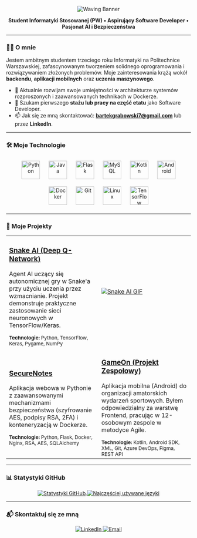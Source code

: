 <!--
**GrabowskiB/GrabowskiB** is a ✨ _special_ ✨ repository because its `README.md` (this file) appears on your GitHub profile.

Here are some ideas to get you started:

- 🔭 I’m currently working on ...
- 🌱 I’m currently learning ...
- 👯 I’m looking to collaborate on ...
- 🤔 I’m looking for help with ...
- 💬 Ask me about ...
- 📫 How to reach me: ...
- 😄 Pronouns: ...
- ⚡ Fun fact: ...
-->

<!-- Dynamiczny Baner Powitalny -->
<p align="center">
  <img src="https://capsule-render.vercel.app/api?type=waving&color=8F0D0D&height=180§ion=header&text=Cześć!%20Jestem%20Bartek&fontSize=50&fontColor=E7D192&animation=fadeIn&fontAlignY=35" alt="Waving Banner"/>
</p>

<!-- Sekcja "O Mnie" -->
<div align="center">
  
**Student Informatyki Stosowanej (PW) • Aspirujący Software Developer • Pasjonat AI i Bezpieczeństwa**

</div>

---

### 👨‍💻 O mnie

Jestem ambitnym studentem trzeciego roku Informatyki na Politechnice Warszawskiej, zafascynowanym tworzeniem solidnego oprogramowania i rozwiązywaniem złożonych problemów. Moje zainteresowania krążą wokół **backendu**, **aplikacji mobilnych** oraz **uczenia maszynowego**.

- 🌱 Aktualnie rozwijam swoje umiejętności w architekturze systemów rozproszonych i zaawansowanych technikach w Dockerze.
- 🔭 Szukam pierwszego **stażu lub pracy na część etatu** jako Software Developer.
- 📫 Jak się ze mną skontaktować: **bartekgrabowski7@gmail.com** lub przez **LinkedIn**.

---

### 🛠️ Moje Technologie

<p align="center">
  <!-- Backend & Bazy Danych -->
  <a href="https://www.python.org" target="_blank"><img style="margin: 10px" src="https://profilinator.rishav.dev/skills-assets/python-original.svg" alt="Python" height="50" /></a>  
  <a href="https://www.java.com/en/" target="_blank"><img style="margin: 10px" src="https://profilinator.rishav.dev/skills-assets/java-original-wordmark.svg" alt="Java" height="50" /></a>  
  <a href="https://flask.palletsprojects.com/en/2.0.x/" target="_blank"><img style="margin: 10px" src="https://profilinator.rishav.dev/skills-assets/flask.png" alt="Flask" height="50" /></a>  
  <a href="https://www.mysql.com/" target="_blank"><img style="margin: 10px" src="https://profilinator.rishav.dev/skills-assets/mysql-original-wordmark.svg" alt="MySQL" height="50" /></a>
  <!-- Mobile -->
  <a href="https://kotlinlang.org/" target="_blank"><img style="margin: 10px" src="https://profilinator.rishav.dev/skills-assets/kotlin-original-wordmark.svg" alt="Kotlin" height="50" /></a>
  <a href="https://developer.android.com/studio" target="_blank"><img style="margin: 10px" src="https://profilinator.rishav.dev/skills-assets/android-original-wordmark.svg" alt="Android" height="50" /></a>
  <!-- DevOps & Narzędzia -->
  <a href="https://www.docker.com/" target="_blank"><img style="margin: 10px" src="https://profilinator.rishav.dev/skills-assets/docker-original-wordmark.svg" alt="Docker" height="50" /></a>
  <a href="https://git-scm.com/" target="_blank"><img style="margin: 10px" src="https://profilinator.rishav.dev/skills-assets/git-scm-icon.svg" alt="Git" height="50" /></a>  
  <a href="https://www.linux.org/" target="_blank"><img style="margin: 10px" src="https://profilinator.rishav.dev/skills-assets/linux-original.svg" alt="Linux" height="50" /></a>
  <!-- AI -->
  <a href="https://www.tensorflow.org/" target="_blank"><img style="margin: 10px" src="https://profilinator.rishav.dev/skills-assets/tensorflow-icon.svg" alt="TensorFlow" height="50" /></a>  
</p>

---

### 🚀 Moje Projekty

<table>
  <tr>
    <td width="50%">
      <h3><a href="https://github.com/GrabowskiB/PythonSnakeProject">Snake AI (Deep Q-Network)</a></h3>
      <p>Agent AI uczący się autonomicznej gry w Snake'a przy użyciu uczenia przez wzmacnianie. Projekt demonstruje praktyczne zastosowanie sieci neuronowych w TensorFlow/Keras.</p>
      <sub><b>Technologie:</b> Python, TensorFlow, Keras, Pygame, NumPy</sub>
    </td>
    <td width="50%">
      <!-- UWAGA: Zastąp ten link bezpośrednim linkiem do GIF-a ze swojego projektu! -->
      <a href="https://github.com/GrabowskiB/PythonSnakeProject">
        <img src="https://github.com/GrabowskiB/PythonSnakeProject/raw/main/Snake.gif" alt="Snake AI GIF" />
      </a>
    </td>
  </tr>
  <tr>
    <td width="50%">
      <h3><a href="https://github.com/GrabowskiB/SecureNotes">SecureNotes</a></h3>
      <p>Aplikacja webowa w Pythonie z zaawansowanymi mechanizmami bezpieczeństwa (szyfrowanie AES, podpisy RSA, 2FA) i konteneryzacją w Dockerze.</p>
      <sub><b>Technologie:</b> Python, Flask, Docker, Nginx, RSA, AES, SQLAlchemy</sub>
    </td>
    <td width="50%">
      <h3><a href="https://github.com/GrabowskiB/GameOn-Android">GameOn (Projekt Zespołowy)</a></h3>
      <p>Aplikacja mobilna (Android) do organizacji amatorskich wydarzeń sportowych. Byłem odpowiedzialny za warstwę Frontend, pracując w 12-osobowym zespole w metodyce Agile.</p>
      <sub><b>Technologie:</b> Kotlin, Android SDK, XML, Git, Azure DevOps, Figma, REST API</sub>
    </td>
  </tr>
</table>

---

### 📊 Statystyki GitHub

<p align="center">
  <a href="https://github.com/anuraghazra/github-readme-stats">
    <img align="center" src="https://github-readme-stats.vercel.app/api?username=GrabowskiB&show_icons=true&locale=pl&theme=tokyonight&hide_border=true&count_private=true" alt="Statystyki GitHub" />
  </a>
  <a href="https://github.com/anuraghazra/github-readme-stats">
    <img align="center" src="https://github-readme-stats.vercel.app/api/top-langs/?username=GrabowskiB&layout=compact&theme=tokyonight&hide_border=true&langs_count=6" alt="Najczęściej używane języki" />
  </a>
</p>

---

### 📬 Skontaktuj się ze mną

<p align="center">
<a href="https://www.linkedin.com/in/bartek-grabowski/" target="_blank">
<img src="https://img.shields.io/badge/LinkedIn-0077B5?style=for-the-badge&logo=linkedin&logoColor=white" alt="LinkedIn"/>
</a>
<a href="mailto:bartekgrabowski7@gmail.com">
<img src="https://img.shields.io/badge/Email-D14836?style=for-the-badge&logo=gmail&logoColor=white" alt="Email"/>
</a>
</p>
